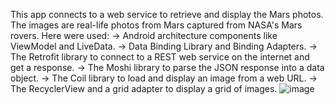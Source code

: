 This app connects to a web service to retrieve and display the Mars photos. The images are real-life photos from Mars captured from NASA's Mars rovers.
Here were used:
-> Android architecture components like ViewModel and LiveData.
-> Data Binding Library and Binding Adapters.
-> The Retrofit library to connect to a REST web service on the internet and get a response.
-> The Moshi library to parse the JSON response into a data object.
-> The Coil library to load and display an image from a web URL.
-> The RecyclerView and a grid adapter to display a grid of images.
![image](https://user-images.githubusercontent.com/49280040/197990315-98d52a12-33fb-4cde-b20a-b6eeeda0cfc2.png)

